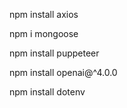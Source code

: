 npm install axios

npm i mongoose

npm install puppeteer

npm install openai@^4.0.0

npm install dotenv
